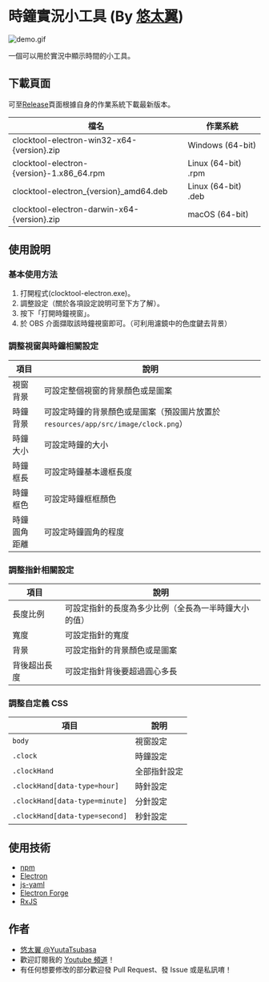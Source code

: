 # 時鐘實況小工具 (By [悠太翼](http://yutaii.run/twitter))

![demo.gif](demo.gif)

一個可以用於實況中顯示時間的小工具。

## 下載頁面

可至[Release](https://github.com/YuutaTsubasa/clocktool/releases/)頁面根據自身的作業系統下載最新版本。

檔名 | 作業系統
--- | --- 
clocktool-electron-win32-x64-{version}.zip | Windows (64-bit)
clocktool-electron-{version}-1.x86_64.rpm | Linux (64-bit) .rpm
clocktool-electron_{version}_amd64.deb | Linux (64-bit) .deb
clocktool-electron-darwin-x64-{version}.zip | macOS (64-bit)

## 使用說明

### 基本使用方法
1. 打開程式(clocktool-electron.exe)。
2. 調整設定（關於各項設定說明可至下方了解）。
3. 按下「打開時鐘視窗」。
4. 於 OBS 介面擷取該時鐘視窗即可。（可利用濾鏡中的色度鍵去背景）

### 調整視窗與時鐘相關設定

項目 | 說明
--- | --- 
視窗背景 | 可設定整個視窗的背景顏色或是圖案
時鐘背景 | 可設定時鐘的背景顏色或是圖案（預設圖片放置於 `resources/app/src/image/clock.png`）
時鐘大小 | 可設定時鐘的大小
時鐘框長 | 可設定時鐘基本邊框長度
時鐘框色 | 可設定時鐘框框顏色
時鐘圓角距離 | 可設定時鐘圓角的程度

### 調整指針相關設定

項目 | 說明
--- | --- 
長度比例 | 可設定指針的長度為多少比例（全長為一半時鐘大小的值）
寬度 | 可設定指針的寬度
背景 | 可設定指針的背景顏色或是圖案
背後超出長度 | 可設定指針背後要超過圓心多長

### 調整自定義 CSS

項目 | 說明
--- | --- 
`body` | 視窗設定
`.clock` | 時鐘設定
`.clockHand` | 全部指針設定
`.clockHand[data-type=hour]` | 時針設定
`.clockHand[data-type=minute]` | 分針設定
`.clockHand[data-type=second]` | 秒針設定

## 使用技術
- [npm](https://www.electronjs.org/)
- [Electron](https://www.electronjs.org/)
- [js-yaml](https://github.com/nodeca/js-yaml)
- [Electron Forge](https://www.electronforge.io/)
- [RxJS](https://rxjs.dev/)

## 作者
- [悠太翼 @YuutaTsubasa](http://yutaii.run/twitter)
- 歡迎訂閱我的 [Youtube 頻道](http://yutaii.run/youtube)！
- 有任何想要修改的部分歡迎發 Pull Request、發 Issue 或是私訊唷！